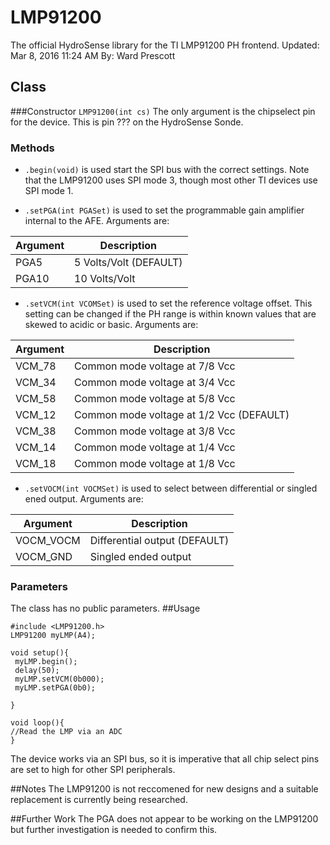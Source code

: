 # LMP91200
The official HydroSense library for the TI LMP91200 PH frontend.
Updated: Mar 8, 2016 11:24 AM
By: Ward Prescott

## Class
###Constructor
`LMP91200(int cs)` The only argument is the chipselect pin for the device.  This is pin ??? on the HydroSense Sonde.

### Methods
- `.begin(void)` is used start the SPI bus with the correct settings.  Note that the LMP91200 uses SPI mode 3, though most other TI devices use SPI mode 1.

- `.setPGA(int PGASet)` is used to set the programmable gain amplifier internal to the AFE.  Arguments are:

| Argument | Description |
|--------|--------|
|      PGA5 |  5 Volts/Volt (DEFAULT)      |
|PGA10 | 10 Volts/Volt|

- `.setVCM(int VCOMSet)` is used to set the reference voltage offset.  This setting can be changed if the PH range is within known values that are skewed to acidic or basic.  Arguments are:


| Argument | Description |
|--------|--------|
|     VCM_78  |  Common mode voltage at 7/8 Vcc   |
|     VCM_34  |  Common mode voltage at 3/4 Vcc   |
|     VCM_58  |  Common mode voltage at 5/8 Vcc   |
|     VCM_12  |  Common mode voltage at 1/2 Vcc (DEFAULT)   |
|     VCM_38  |  Common mode voltage at 3/8 Vcc   |
|     VCM_14  |  Common mode voltage at 1/4 Vcc   |
|     VCM_18  |  Common mode voltage at 1/8 Vcc   |


- `.setVOCM(int VOCMSet)` is used to select between differential or singled ened output.  Arguments are:

| Argument | Description |
|--------|--------|
|      VOCM_VOCM  |  Differential output (DEFAULT)      |
|VOCM_GND | Singled ended output |
### Parameters
The class has no public parameters.
##Usage
```
#include <LMP91200.h>
LMP91200 myLMP(A4);

void setup(){
 myLMP.begin();
 delay(50);
 myLMP.setVCM(0b000);
 myLMP.setPGA(0b0);
 
}

void loop(){
//Read the LMP via an ADC
}

```
The device works via an SPI bus, so it is imperative that all chip select pins are set to high for other SPI peripherals.

##Notes
The LMP91200 is not reccomened for new designs and a suitable replacement is currently being researched.

##Further Work
The PGA does not appear to be working on the LMP91200 but further investigation is needed to confirm this.
